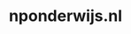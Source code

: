 ---
layout: post
title:  "nponderwijs.nl"
internal_url:  "/dutchgov/nponderwijs.nl.html"
subdomains_count: 5
all_subdomains_count: 6
urls_count: 5
ssl_rank: 0
http_rank: 65
url_link: /data/nponderwijs.nl/urls.txt
all_subdomains_link: /data/nponderwijs.nl/all_subdomains.txt
subdomains_link: /data/nponderwijs.nl/subdomains.txt
categories: dutchgov
---